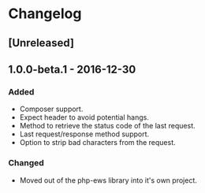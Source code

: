 # Changelog

## [Unreleased]

## 1.0.0-beta.1 - 2016-12-30

### Added
- Composer support.
- Expect header to avoid potential hangs.
- Method to retrieve the status code of the last request.
- Last request/response method support.
- Option to strip bad characters from the request.

### Changed
- Moved out of the php-ews library into it's own project.
